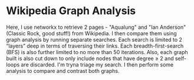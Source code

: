 # Wikipedia Graph Analysis
Here, I use networkx to retrieve 2 pages - "Aqualung" and "Ian Anderson" (Classic Rock, good stuff!) from Wikipedia. I then compare them using graph analysis by running separate searches. Each search is limited to 2 “layers” deep in terms of traversing their links. Each breadth-first-search (BFS) is also further limited to no more than 50 iterations. Also, each graph built is also  cut down to only include nodes that have degree ≥ 2 and self-loops are discarded. I'm tryna triage my search. I then perform some analysis to compare and contrast both graphs.
